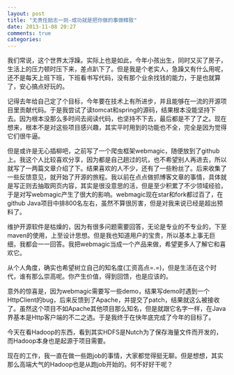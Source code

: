 ```yaml
---
layout: post
title: "无责任励志一则-成功就是把你做的事做精致"
date: 2013-11-08 20:27
comments: true
categories: 
---
```

我们常说，这个世界太浮躁。实际上也是如此，今年小孩出生，同时又买了房子，生活上的压力顿时压下来，差点趴下了。但是我是个老实人，急躁又有什么用呢，还不是每天上班下班，下班看书写代码，没有那个业余找钱的能力，于是也就算了，安心搞点好玩的。

<!--more-->

记得去年给自己定了个目标，今年要在技术上有所进步，并且能够在一流的开源项目里贡献代码。于是我尝试了读tomcat和spring的源码，结果根本没能坚持下去。因为根本没那么多时间去阅读代码，也坚持不下去，最后都是不了了之。现在想来，根本不是对这些项目感兴趣，其实平时用到的功能也不全，完全是因为觉得它们很牛逼。

但是或许是无心插柳吧，之前写了一个爬虫框架webmagic，随便放到了github上。我这个人比较喜欢分享，因为都是自己趟过的坑，也不希望别人再进去，所以就写了一两篇文章介绍了下。结果喜欢的人不少，还有了一些粉丝了。后来收集了一些反馈意见，就开始了开源的旅程。我以前在点点做抓博客文章的事情，具体就是写正则去抽取网页内容，其实是很没意思的活，但是至少积累了不少领域经验，于是对写webmagic产生了很大的影响。webmagic现在star和fork都过百了，在github Java项目中排800名左右，虽然不算很厉害，但是对我来说已经是超出预料了。

维护开源软件是枯燥的，因为有很多问题需要回答，无论是专业的不专业的，下至maven的使用，上至设计思想。但是我也知道用户的宝贵，所以基本上事无巨细，我都会一一回答。我把webmagic当成一个产品来做，希望更多人了解它和喜欢它。

从个人角度，确实也希望树立自己的知名度(工资高点=.=)，但是生活在这个时代，谁有那么崇高呢。你产生价值，得到回馈，也是应该的。

意外的惊喜是，因为webmagic需要写一些demo，结果写demo时遇到一个HttpClient的bug，后来反馈到了Apache，并提交了patch，结果就这么被接收了。虽然这个项目不如Apache其他项目那么知名，但是就跟它名字一样，在Java界基本是Http客户端的不二之选。于是我终于在快年底完成了今年的目标了。

今天在看Hadoop的东西，看到其实HDFS是Nutch为了保存海量文件而开发的，而Hadoop本身也是起源于项目需要。

现在的工作，我一直在做一些跑job的事情，大家都觉得挺无聊。但是想想，其实那么高端大气的Hadoop也是从跑job开始的。何不好好干呢？